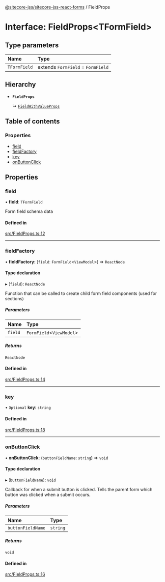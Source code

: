 [@sitecore-jss/sitecore-jss-react-forms](../README.md) / FieldProps

# Interface: FieldProps\<TFormField\>

## Type parameters

| Name | Type |
| :------ | :------ |
| `TFormField` | extends `FormField` = `FormField` |

## Hierarchy

- **`FieldProps`**

  ↳ [`FieldWithValueProps`](FieldWithValueProps.md)

## Table of contents

### Properties

- [field](FieldProps.md#field)
- [fieldFactory](FieldProps.md#fieldfactory)
- [key](FieldProps.md#key)
- [onButtonClick](FieldProps.md#onbuttonclick)

## Properties

### field

• **field**: `TFormField`

Form field schema data

#### Defined in

[src/FieldProps.ts:12](https://github.com/Sitecore/jss/blob/16512f80b/packages/sitecore-jss-react-forms/src/FieldProps.ts#L12)

___

### fieldFactory

• **fieldFactory**: (`field`: `FormField`\<`ViewModel`\>) => `ReactNode`

#### Type declaration

▸ (`field`): `ReactNode`

Function that can be called to create child form field components (used for sections)

##### Parameters

| Name | Type |
| :------ | :------ |
| `field` | `FormField`\<`ViewModel`\> |

##### Returns

`ReactNode`

#### Defined in

[src/FieldProps.ts:14](https://github.com/Sitecore/jss/blob/16512f80b/packages/sitecore-jss-react-forms/src/FieldProps.ts#L14)

___

### key

• `Optional` **key**: `string`

#### Defined in

[src/FieldProps.ts:18](https://github.com/Sitecore/jss/blob/16512f80b/packages/sitecore-jss-react-forms/src/FieldProps.ts#L18)

___

### onButtonClick

• **onButtonClick**: (`buttonFieldName`: `string`) => `void`

#### Type declaration

▸ (`buttonFieldName`): `void`

Callback for when a submit button is clicked. Tells the parent form which button was clicked when a submit occurs.

##### Parameters

| Name | Type |
| :------ | :------ |
| `buttonFieldName` | `string` |

##### Returns

`void`

#### Defined in

[src/FieldProps.ts:16](https://github.com/Sitecore/jss/blob/16512f80b/packages/sitecore-jss-react-forms/src/FieldProps.ts#L16)
